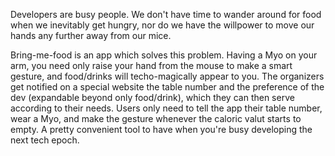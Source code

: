 Developers are busy people. We don't have time to wander around for food when we inevitably get hungry, nor do we have the willpower to move our hands any further away from our mice. 

Bring-me-food is an app which solves this problem. Having a Myo on your arm, you need only raise your hand from the mouse to make a smart gesture, and food/drinks will techo-magically appear to you. The organizers get notified on a special website the table number and the preference of the dev (expandable beyond only food/drink), which they can then serve according to their needs. Users only need to tell the app their table number, wear a Myo, and make the gesture whenever the caloric valut starts to empty. A pretty convenient tool to have when you're busy developing the next tech epoch.
